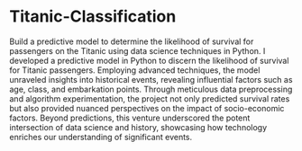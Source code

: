 # Titanic-Classification
Build a predictive model to determine the likelihood of survival for passengers on the Titanic using data science techniques in Python. I developed a predictive model in Python to discern the likelihood of survival for Titanic passengers. Employing advanced techniques, the model unraveled insights into historical events, revealing influential factors such as age, class, and embarkation points. Through meticulous data preprocessing and algorithm experimentation, the project not only predicted survival rates but also provided nuanced perspectives on the impact of socio-economic factors. Beyond predictions, this venture underscored the potent intersection of data science and history, showcasing how technology enriches our understanding of significant events. 
